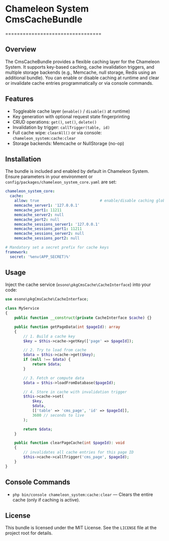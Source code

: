 # Chameleon System CmsCacheBundle
=================================

Overview
--------
The CmsCacheBundle provides a flexible caching layer for the Chameleon System. It supports
key-based caching, cache invalidation triggers, and multiple storage backends (e.g., Memcache,
null storage, Redis using an additional bundle). 
You can enable or disable caching at runtime and clear or invalidate cache entries programmatically or via console commands.

Features
--------
- Toggleable cache layer (`enable()` / `disable()` at runtime)
- Key generation with optional request state fingerprinting
- CRUD operations: `get()`, `set()`, `delete()`
- Invalidation by trigger: `callTrigger(table, id)`
- Full cache wipe: `clearAll()` or via console: `chameleon_system:cache:clear`
- Storage backends: Memcache or NullStorage (no-op)

Installation
------------
The bundle is included and enabled by default in Chameleon System. Ensure parameters in your
environment or `config/packages/chameleon_system_core.yaml` are set:

```yaml
chameleon_system_core:
  cache:
    allow: true                           # enable/disable caching globally
    memcache_server1: '127.0.0.1'
    memcache_port1: 11211
    memcache_server2: null
    memcache_port2: null
    memcache_sessions_server1: '127.0.0.1'
    memcache_sessions_port1: 11211
    memcache_sessions_server2: null
    memcache_sessions_port2: null

# Mandatory set a secret prefix for cache keys
framework:
  secret: '%env(APP_SECRET)%'
```

Usage
-----
Inject the cache service (`esono\pkgCmsCache\CacheInterface`) into your code:

```php
use esono\pkgCmsCache\CacheInterface;

class MyService
{
    public function __construct(private CacheInterface $cache) {}

    public function getPageData(int $pageId): array
    {
        // 1. Build a cache key
        $key = $this->cache->getKey(['page' => $pageId]);

        // 2. Try to load from cache
        $data = $this->cache->get($key);
        if (null !== $data) {
            return $data;
        }

        // 3. Fetch or compute data
        $data = $this->loadFromDatabase($pageId);

        // 4. Store in cache with invalidation trigger
        $this->cache->set(
            $key,
            $data,
            [['table' => 'cms_page', 'id' => $pageId]],
            3600 // seconds to live
        );

        return $data;
    }

    public function clearPageCache(int $pageId): void
    {
        // invalidates all cache entries for this page ID
        $this->cache->callTrigger('cms_page', $pageId);
    }
}
```

Console Commands
----------------
- `php bin/console chameleon_system:cache:clear` — Clears the entire cache (only if caching is active).

License
-------
This bundle is licensed under the MIT License. See the `LICENSE` file at the project root for details.
